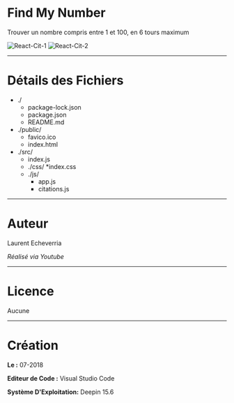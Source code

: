 # Find My Number

Trouver un nombre compris entre 1 et 100, en 6 tours maximum

![React-Cit-1](https://preview.ibb.co/j8St98/Deepin_Capture_cran_20180714163841.png)
![React-Cit-2](https://preview.ibb.co/cosh2T/Deepin_Capture_cran_20180714163935.png)

---

# Détails des Fichiers

* ./
    * package-lock.json
    * package.json
    * README.md
* ./public/
    * favico.ico
    * index.html
* ./src/
    * index.js
    * ./css/
        *index.css
    * ./js/
        * app.js
        * citations.js  

---

# Auteur

Laurent Echeverria

_Réalisé via Youtube_

---

# Licence

Aucune

---

# Création

**Le :** 07-2018

**Editeur de Code :** Visual Studio Code

**Système D'Exploitation:** Deepin 15.6